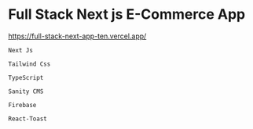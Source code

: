 # Full Stack Next js E-Commerce App

https://full-stack-next-app-ten.vercel.app/

`Next Js`

`Tailwind Css`

`TypeScript`

`Sanity CMS`

`Firebase`

`React-Toast`
